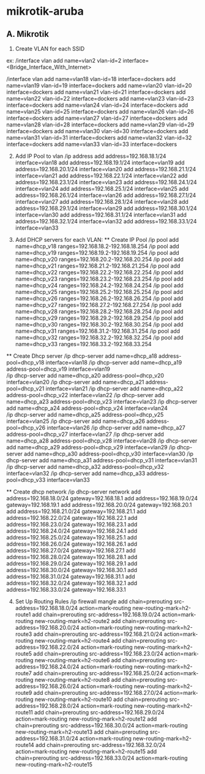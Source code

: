 # mikrotik-aruba
## A. Mikrotik
1. Create VLAN for each SSID

ex: /interface vlan
add name=vlan2 vlan-id=2 interface=<Bridge_Interface_With_Internet>

/interface vlan
add name=vlan18 vlan-id=18 interface=dockers
add name=vlan19 vlan-id=19 interface=dockers
add name=vlan20 vlan-id=20 interface=dockers
add name=vlan21 vlan-id=21 interface=dockers
add name=vlan22 vlan-id=22 interface=dockers
add name=vlan23 vlan-id=23 interface=dockers
add name=vlan24 vlan-id=24 interface=dockers
add name=vlan25 vlan-id=25 interface=dockers
add name=vlan26 vlan-id=26 interface=dockers
add name=vlan27 vlan-id=27 interface=dockers
add name=vlan28 vlan-id=28 interface=dockers
add name=vlan29 vlan-id=29 interface=dockers
add name=vlan30 vlan-id=30 interface=dockers
add name=vlan31 vlan-id=31 interface=dockers
add name=vlan32 vlan-id=32 interface=dockers
add name=vlan33 vlan-id=33 interface=dockers

2. Add IP Pool to vlan
/ip address
add address=192.168.18.1/24 interface=vlan18
add address=192.168.19.1/24 interface=vlan19
add address=192.168.20.1/24 interface=vlan20
add address=192.168.21.1/24 interface=vlan21
add address=192.168.22.1/24 interface=vlan22
add address=192.168.23.1/24 interface=vlan23
add address=192.168.24.1/24 interface=vlan24
add address=192.168.25.1/24 interface=vlan25
add address=192.168.26.1/24 interface=vlan26
add address=192.168.27.1/24 interface=vlan27
add address=192.168.28.1/24 interface=vlan28
add address=192.168.29.1/24 interface=vlan29
add address=192.168.30.1/24 interface=vlan30
add address=192.168.31.1/24 interface=vlan31
add address=192.168.32.1/24 interface=vlan32
add address=192.168.33.1/24 interface=vlan33

3. Add DHCP servers for each VLAN:
** Create IP Pool
/ip pool add name=dhcp_v18 ranges=192.168.18.2-192.168.18.254
/ip pool add name=dhcp_v19 ranges=192.168.19.2-192.168.19.254
/ip pool add name=dhcp_v20 ranges=192.168.20.2-192.168.20.254
/ip pool add name=dhcp_v21 ranges=192.168.21.2-192.168.21.254
/ip pool add name=dhcp_v22 ranges=192.168.22.2-192.168.22.254
/ip pool add name=dhcp_v23 ranges=192.168.23.2-192.168.23.254
/ip pool add name=dhcp_v24 ranges=192.168.24.2-192.168.24.254
/ip pool add name=dhcp_v25 ranges=192.168.25.2-192.168.25.254
/ip pool add name=dhcp_v26 ranges=192.168.26.2-192.168.26.254
/ip pool add name=dhcp_v27 ranges=192.168.27.2-192.168.27.254
/ip pool add name=dhcp_v28 ranges=192.168.28.2-192.168.28.254
/ip pool add name=dhcp_v29 ranges=192.168.29.2-192.168.29.254
/ip pool add name=dhcp_v30 ranges=192.168.30.2-192.168.30.254
/ip pool add name=dhcp_v31 ranges=192.168.31.2-192.168.31.254
/ip pool add name=dhcp_v32 ranges=192.168.32.2-192.168.32.254
/ip pool add name=dhcp_v33 ranges=192.168.33.2-192.168.33.254

** Create Dhcp server
/ip dhcp-server add name=dhcp_a18 address-pool=dhcp_v18 interface=vlan18
/ip dhcp-server add name=dhcp_a19 address-pool=dhcp_v19 interface=vlan19  
/ip dhcp-server add name=dhcp_a20 address-pool=dhcp_v20 interface=vlan20 
/ip dhcp-server add name=dhcp_a21 address-pool=dhcp_v21 interface=vlan21 
/ip dhcp-server add name=dhcp_a22 address-pool=dhcp_v22 interface=vlan22 
/ip dhcp-server add name=dhcp_a23 address-pool=dhcp_v23 interface=vlan23
/ip dhcp-server add name=dhcp_a24 address-pool=dhcp_v24 interface=vlan24  
/ip dhcp-server add name=dhcp_a25 address-pool=dhcp_v25 interface=vlan25 
/ip dhcp-server add name=dhcp_a26 address-pool=dhcp_v26 interface=vlan26 
/ip dhcp-server add name=dhcp_a27 address-pool=dhcp_v27 interface=vlan27
/ip dhcp-server add name=dhcp_a28 address-pool=dhcp_v28 interface=vlan28
/ip dhcp-server add name=dhcp_a29 address-pool=dhcp_v29 interface=vlan29 
/ip dhcp-server add name=dhcp_a30 address-pool=dhcp_v30 interface=vlan30
/ip dhcp-server add name=dhcp_a31 address-pool=dhcp_v31 interface=vlan31 
/ip dhcp-server add name=dhcp_a32 address-pool=dhcp_v32 interface=vlan32
/ip dhcp-server add name=dhcp_a33 address-pool=dhcp_v33 interface=vlan33

** Create dhcp network
/ip dhcp-server network
add address=192.168.18.0/24 gateway=192.168.18.1
add address=192.168.19.0/24 gateway=192.168.19.1
add address=192.168.20.0/24 gateway=192.168.20.1
add address=192.168.21.0/24 gateway=192.168.21.1
add address=192.168.22.0/24 gateway=192.168.22.1
add address=192.168.23.0/24 gateway=192.168.23.1
add address=192.168.24.0/24 gateway=192.168.24.1
add address=192.168.25.0/24 gateway=192.168.25.1
add address=192.168.26.0/24 gateway=192.168.26.1
add address=192.168.27.0/24 gateway=192.168.27.1
add address=192.168.28.0/24 gateway=192.168.28.1
add address=192.168.29.0/24 gateway=192.168.29.1
add address=192.168.30.0/24 gateway=192.168.30.1
add address=192.168.31.0/24 gateway=192.168.31.1
add address=192.168.32.0/24 gateway=192.168.32.1
add address=192.168.33.0/24 gateway=192.168.33.1

4. Set Up Routing Rules
/ip firewall mangle
add chain=prerouting src-address=192.168.18.0/24 action=mark-routing new-routing-mark=h2-route1
add chain=prerouting src-address=192.168.19.0/24 action=mark-routing new-routing-mark=h2-route2
add chain=prerouting src-address=192.168.20.0/24 action=mark-routing new-routing-mark=h2-route3
add chain=prerouting src-address=192.168.21.0/24 action=mark-routing new-routing-mark=h2-route4
add chain=prerouting src-address=192.168.22.0/24 action=mark-routing new-routing-mark=h2-route5
add chain=prerouting src-address=192.168.23.0/24 action=mark-routing new-routing-mark=h2-route6
add chain=prerouting src-address=192.168.24.0/24 action=mark-routing new-routing-mark=h2-route7
add chain=prerouting src-address=192.168.25.0/24 action=mark-routing new-routing-mark=h2-route8
add chain=prerouting src-address=192.168.26.0/24 action=mark-routing new-routing-mark=h2-route9
add chain=prerouting src-address=192.168.27.0/24 action=mark-routing new-routing-mark=h2-route10
add chain=prerouting src-address=192.168.28.0/24 action=mark-routing new-routing-mark=h2-route11
add chain=prerouting src-address=192.168.29.0/24 action=mark-routing new-routing-mark=h2-route12
add chain=prerouting src-address=192.168.30.0/24 action=mark-routing new-routing-mark=h2-route13
add chain=prerouting src-address=192.168.31.0/24 action=mark-routing new-routing-mark=h2-route14
add chain=prerouting src-address=192.168.32.0/24 action=mark-routing new-routing-mark=h2-route15
add chain=prerouting src-address=192.168.33.0/24 action=mark-routing new-routing-mark=h2-route15






